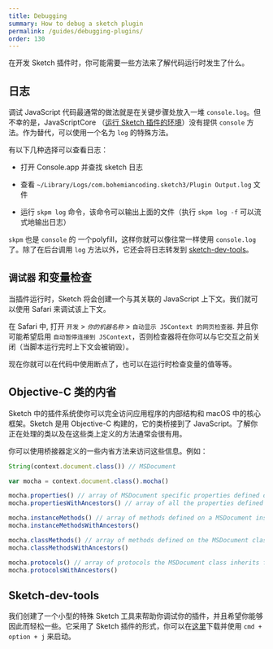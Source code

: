 ```yaml
---
title: Debugging
summary: How to debug a sketch plugin
permalink: /guides/debugging-plugins/
order: 130
---
```


在开发 Sketch 插件时，你可能需要一些方法来了解代码运行时发生了什么。

## 日志

调试 JavaScript 代码最通常的做法就是在关键步骤处放入一堆 `console.log`。但不幸的是，JavaScriptCore （[运行 Sketch 插件的环境](https://developer.sketchapp.com/guides/cocoascript/)）没有提供 `console` 方法。作为替代，可以使用一个名为 `log` 的特殊方法。

有以下几种选择可以查看日志：

* 打开 Console.app 并查找 sketch 日志

* 查看 `~/Library/Logs/com.bohemiancoding.sketch3/Plugin Output.log` 文件

* 运行 `skpm log` 命令，该命令可以输出上面的文件（执行 `skpm log -f` 可以流式地输出日志）

`skpm` 也是 `console` 的 一个polyfill，这样你就可以像往常一样使用 `console.log` 了。除了在后台调用 `log` 方法以外，它还会将日志转发到 [sketch-dev-tools](https://github.com/skpm/sketch-dev-tools)。

## `调试器` 和变量检查

当插件运行时，Sketch 将会创建一个与其关联的 JavaScript 上下文。我们就可以使用 Safari 来调试该上下文。

在 Safari 中, 打开 `开发` > _`你的机器名称`_ > `自动显示 JSContext 的网页检查器`. 并且你可能希望启用 `自动暂停连接到 JSContext`，否则检查器将在你可以与它交互之前关闭（当脚本运行完时上下文会被销毁）。

现在你就可以在代码中使用断点了，也可以在运行时检查变量的值等等。

## Objective-C 类的内省

Sketch 中的插件系统使你可以完全访问应用程序的内部结构和 macOS 中的核心框架。Sketch 是用 Objective-C 构建的，它的类桥接到了 JavaScript。了解你正在处理的类以及在这些类上定义的方法通常会很有用。

你可以使用桥接器定义的一些内省方法来访问这些信息。例如：

```js
String(context.document.class()) // MSDocument

var mocha = context.document.class().mocha()

mocha.properties() // array of MSDocument specific properties defined on a MSDocument instance
mocha.propertiesWithAncestors() // array of all the properties defined on a MSDocument instance

mocha.instanceMethods() // array of methods defined on a MSDocument instance
mocha.instanceMethodsWithAncestors()

mocha.classMethods() // array of methods defined on the MSDocument class
mocha.classMethodsWithAncestors()

mocha.protocols() // array of protocols the MSDocument class inherits from
mocha.protocolsWithAncestors()
```

## Sketch-dev-tools

我们创建了一个小型的特殊 Sketch 工具来帮助你调试你的插件，并且希望你能够因此而轻松一些。它采用了 Sketch 插件的形式，你可以在[这里](https://github.com/skpm/sketch-dev-tools/releases/tag/v0.6.0)下载并使用 `cmd + option + j` 来启动。

